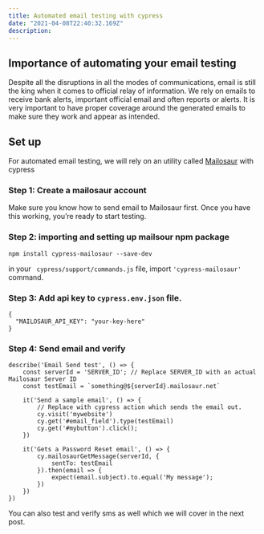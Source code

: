 ```yaml
---
title: Automated email testing with cypress
date: "2021-04-08T22:40:32.169Z"
description:
---
```


## Importance of automating your email testing

Despite all the disruptions in all the modes of communications, email is still the king when it comes to official relay of information. We rely on emails to receive bank alerts, important official email and often reports or alerts. It is very important to have proper coverage around the generated emails to make sure they work and appear as intended. 

## Set up 

For automated email testing, we will rely on an utility called [Mailosaur](https://mailosaur.com/docs/) with cypress

### Step 1: Create a mailosaur account
Make sure you know how to send email to Mailosaur first. Once you have this working, you’re ready to start testing.

### Step 2: importing and setting up mailsour npm package

```npm install cypress-mailosaur --save-dev```

in your ` cypress/support/commands.js` file, import `'cypress-mailosaur'` command. 

### Step 3: Add api key to `cypress.env.json` file.
```
{  
  "MAILOSAUR_API_KEY": "your-key-here"
}
```
### Step 4: Send email and verify

```
describe('Email Send test', () => {
    const serverId = 'SERVER_ID'; // Replace SERVER_ID with an actual Mailosaur Server ID
    const testEmail = `something@${serverId}.mailosaur.net`

    it('Send a sample email', () => {
        // Replace with cypress action which sends the email out. 
        cy.visit('mywebsite')
        cy.get('#email_field').type(testEmail)
        cy.get('#mybutton').click();
    })

    it('Gets a Password Reset email', () => {
        cy.mailosaurGetMessage(serverId, {
            sentTo: testEmail
        }).then(email => {
            expect(email.subject).to.equal('My message');
        })
    })
})
```

You can also test and verify sms as well which we will cover in the next post.